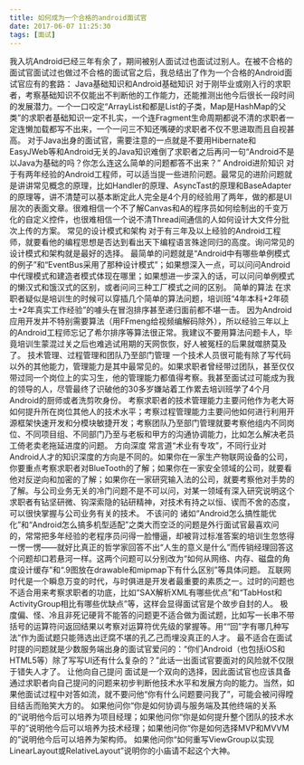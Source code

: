 ```yaml
---
title: 如何成为一个合格的android面试官
date: 2017-06-07 11:25:30
tags: [面试]
---
```

我入坑Android已经三年有余了，期间被别人面试过也面试过别人。在被不合格的面试官面试过也做过不合格的面试官之后，我总结出了作为一个合格的Android面试官应有的套路：
Java基础知识和Android基础知识
对于刚毕业或刚入行的求职者，考察基础知识不仅能出不判断他的工作能力，还能推测出他今后很长一段时间的发展潜力。一个一口咬定“ArrayList和都是List的子类，Map是HashMap的父类”的求职者基础知识一定不扎实，一个连Fragment生命周期都说不清的求职者一定连懒加载都写不出来，一个一问三不知还嘴硬的求职者不仅不思进取而且自视甚高。
对于Java出身的面试官，需要注意的一点就是不要用Hibernate和EasyJWeb等和Android无关的Java知识难倒了求职者之后再问一句“Android不是以Java为基础的吗？你怎么连这么简单的问题都答不出来？”
Android进阶知识
对于有两年经验的Android工程师，可以适当提一些进阶问题。最常见的进阶问题就是讲讲常见概念的原理，比如Handler的原理、AsyncTast的原理和BaseAdapter的原理等，讲不清楚可以基本断定此人完全是4个月的经验用了两年，做的都是UI层次的表面文章。很难相信一个不了解Canvas和A的程序员如何绘制出的千变万化的自定义控件，也很难相信一个说不清Thread间通信的人如何设计大文件分批次上传的方案。
常见的设计模式和架构
对于有三年及以上经验的Android工程师，就要看他的编程思想是否达到看出天下编程语言殊途同归的高度。询问常见的设计模式和架构就是最好的选择。
最简单的问题就是“Android中有哪些单例模式的例子”和“EventBus采用了那种设计模式”；如果想深入一点，可以问问Android中代理模式和建造者模式体现在哪里；如果想进一步深入的话，可以问问单例模式的懒汉式和饿汉式的区别，或者问问三种工厂模式之间的区别。
简单的算法
在求职者疑似是培训生的时候可以穿插几个简单的算法问题，培训班“4年本科+2年硕士+2年真实工作经验”的噱头在冒泡排序甚至递归面前都不堪一击。
因为Android应用开发并不特别需要算法（用FFmeng给视频编解码除外），所以经验三年以上的Android工程师忘记了希尔排序等算法很正常。我建议不要用算法问题卡人，毕竟培训生蒙混过关之后也难逃试用期的天网恢恢，好人被冤枉的后果就噬脐莫及了。
技术管理、过程管理和团队乃至部门管理
一个技术人员很可能有除了写代码以外的其他能力，管理能力是其中最常见的。如果求职者曾经带过团队，甚至仅仅带过同一个岗位上的实习生，他的管理能力都值得考察。我甚至面试过可能成为我的领导的人，尽管最终了识破他的30多岁嫌站着工作累去培训班学了4个月Android的厨师或者洗剪吹身份。
考察求职者的技术管理能力主要问他作为老大哥如何提升所在岗位其他人的技术水平；考察过程管理能力主要问他如何进行利用开源框架快速开发和分模块敏捷开发；考察团队乃至部门管理就要考察他组内不同岗位、不同项目组、不同部门乃至与老板和甲方的沟通协调能力，比如怎么解决老员工倚老卖老拖延进度的问题。
方向深度
常言道“术业有专攻”，不同行业对Android人才的知识深度的方向是不同的。如果你在一家生产物联网设备的公司，你要重点考察求职者对BlueTooth的了解；如果你在一家安全领域的公司，就要看他对反逆向和加密的了解；如果你在一家研究输入法的公司，就要考察他对手势的了解。与公司业务无关的冷门问题不是不可以问，对某一领域有深入研究说明这个求职者有钻坚研微、钩深索隐的钻研精神，对技术有持之以恒、锲而不舍的态度，可以很快掌握与公司业务有关的技术。
不该问的
诸如“Android怎么搞性能优化”和“Android怎么搞多机型适配”之类大而空泛的问题是外行面试官最喜欢问的，常常把多年经验的老程序员问得一脸懵逼，却被背过标准答案的培训生忽悠得一愣一愣——就好比真正的哲学家回答不出“人生的意义是什么”而传销经理回答这个问题却口若悬河一样。这两个问题可以分别改为“如何从网络、内存、磁盘的角度设计缓存”和“.9图放在drawable和mipmap下有什么区别”等具体问题。
互联网时代是一个瞬息万变的时代，与时俱进是开发者最重要的素质之一。过时的问题也不适合用来考察求职者的功底，比如“SAX解析XML有哪些优点”和“TabHost和ActivityGroup相比有哪些优缺点”等，这样会显得面试官是个故步自封的人。
极度偏、怪、冷且非死记硬背不能答的问题更不适合做为面试题，比如写一长串不带括号的运算符问返回结果以考察对运算符优先级的掌握等。用““回”字有哪几种写法”作为面试题只能筛选出迂腐不堪的孔乙己而埋没真正的人才。
最不适合在面试时提的问题就是少数服务端出身的面试官爱问的：“你们Android（也包括iOS和HTML5等）除了写写UI还有什么复杂的？”此话一出面试官要面对的风险就不仅限于错失人才了。
让他向自己提问
面试是一个双向的选择，因此面试官也应该具备通过求职者向自己提问的问题来初步判断他技术水平和发展方向的能力。当然，如果他面试过程中对答如流，就不要问他“你有什么问题要问我了”，可能会被问得瞠目结舌而贻笑大方的。
如果他问你“你是如何协调与服务端及其他终端的关系的”说明他今后可以培养为项目经理；如果他问你“你是如何提升整个团队的技术水平的”说明他今后可以培养为技术经理；如果他问你“你是如何选择MVP和MVVM的”说明他今后可以培养为架构师。
如果他问你“如何重写ViewGroup以实现LinearLayout或RelativeLayout”说明你的小庙请不起这个大神。
